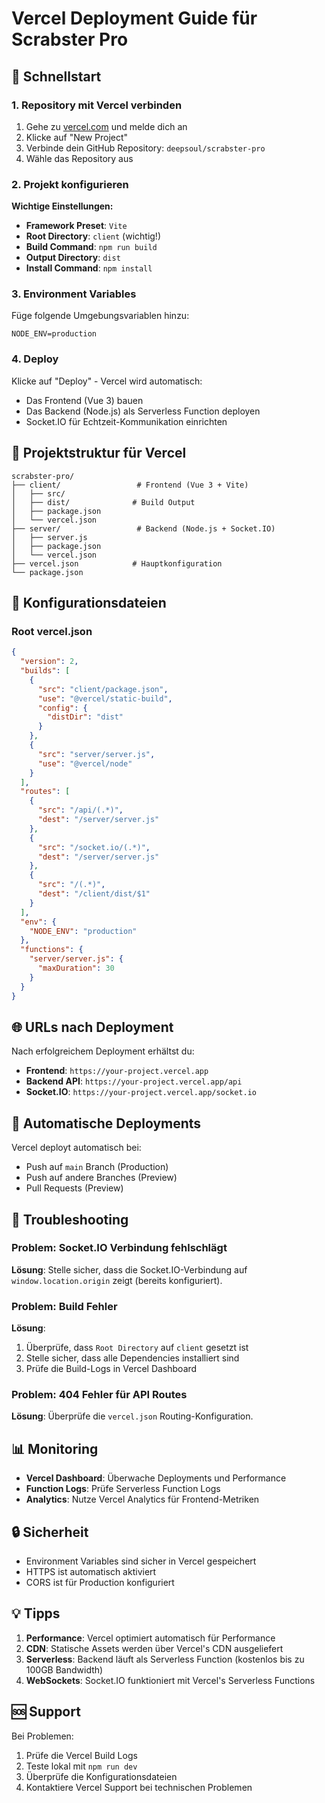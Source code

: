 # Vercel Deployment Guide für Scrabster Pro

## 🚀 Schnellstart

### 1. Repository mit Vercel verbinden

1. Gehe zu [vercel.com](https://vercel.com) und melde dich an
2. Klicke auf "New Project"
3. Verbinde dein GitHub Repository: `deepsoul/scrabster-pro`
4. Wähle das Repository aus

### 2. Projekt konfigurieren

**Wichtige Einstellungen:**

- **Framework Preset**: `Vite`
- **Root Directory**: `client` (wichtig!)
- **Build Command**: `npm run build`
- **Output Directory**: `dist`
- **Install Command**: `npm install`

### 3. Environment Variables

Füge folgende Umgebungsvariablen hinzu:

```
NODE_ENV=production
```

### 4. Deploy

Klicke auf "Deploy" - Vercel wird automatisch:

- Das Frontend (Vue 3) bauen
- Das Backend (Node.js) als Serverless Function deployen
- Socket.IO für Echtzeit-Kommunikation einrichten

## 📁 Projektstruktur für Vercel

```
scrabster-pro/
├── client/                 # Frontend (Vue 3 + Vite)
│   ├── src/
│   ├── dist/              # Build Output
│   ├── package.json
│   └── vercel.json
├── server/                 # Backend (Node.js + Socket.IO)
│   ├── server.js
│   ├── package.json
│   └── vercel.json
├── vercel.json            # Hauptkonfiguration
└── package.json
```

## 🔧 Konfigurationsdateien

### Root vercel.json

```json
{
  "version": 2,
  "builds": [
    {
      "src": "client/package.json",
      "use": "@vercel/static-build",
      "config": {
        "distDir": "dist"
      }
    },
    {
      "src": "server/server.js",
      "use": "@vercel/node"
    }
  ],
  "routes": [
    {
      "src": "/api/(.*)",
      "dest": "/server/server.js"
    },
    {
      "src": "/socket.io/(.*)",
      "dest": "/server/server.js"
    },
    {
      "src": "/(.*)",
      "dest": "/client/dist/$1"
    }
  ],
  "env": {
    "NODE_ENV": "production"
  },
  "functions": {
    "server/server.js": {
      "maxDuration": 30
    }
  }
}
```

## 🌐 URLs nach Deployment

Nach erfolgreichem Deployment erhältst du:

- **Frontend**: `https://your-project.vercel.app`
- **Backend API**: `https://your-project.vercel.app/api`
- **Socket.IO**: `https://your-project.vercel.app/socket.io`

## 🔄 Automatische Deployments

Vercel deployt automatisch bei:

- Push auf `main` Branch (Production)
- Push auf andere Branches (Preview)
- Pull Requests (Preview)

## 🐛 Troubleshooting

### Problem: Socket.IO Verbindung fehlschlägt

**Lösung**: Stelle sicher, dass die Socket.IO-Verbindung auf `window.location.origin` zeigt (bereits konfiguriert).

### Problem: Build Fehler

**Lösung**:

1. Überprüfe, dass `Root Directory` auf `client` gesetzt ist
2. Stelle sicher, dass alle Dependencies installiert sind
3. Prüfe die Build-Logs in Vercel Dashboard

### Problem: 404 Fehler für API Routes

**Lösung**: Überprüfe die `vercel.json` Routing-Konfiguration.

## 📊 Monitoring

- **Vercel Dashboard**: Überwache Deployments und Performance
- **Function Logs**: Prüfe Serverless Function Logs
- **Analytics**: Nutze Vercel Analytics für Frontend-Metriken

## 🔒 Sicherheit

- Environment Variables sind sicher in Vercel gespeichert
- HTTPS ist automatisch aktiviert
- CORS ist für Production konfiguriert

## 💡 Tipps

1. **Performance**: Vercel optimiert automatisch für Performance
2. **CDN**: Statische Assets werden über Vercel's CDN ausgeliefert
3. **Serverless**: Backend läuft als Serverless Function (kostenlos bis zu 100GB Bandwidth)
4. **WebSockets**: Socket.IO funktioniert mit Vercel's Serverless Functions

## 🆘 Support

Bei Problemen:

1. Prüfe die Vercel Build Logs
2. Teste lokal mit `npm run dev`
3. Überprüfe die Konfigurationsdateien
4. Kontaktiere Vercel Support bei technischen Problemen
